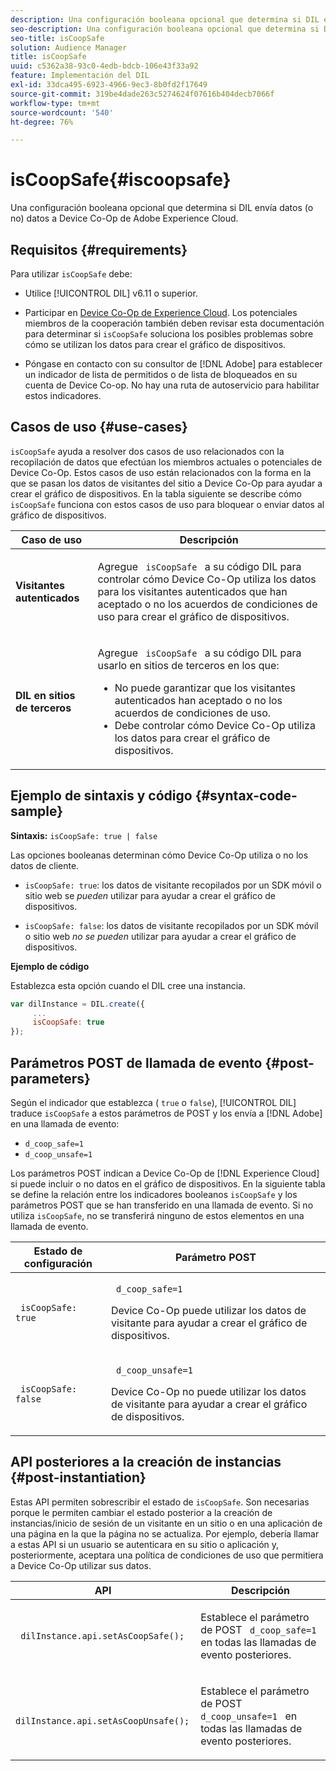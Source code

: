 ```yaml
---
description: Una configuración booleana opcional que determina si DIL envía datos (o no) datos a Device Co-Op de Adobe Experience Cloud.
seo-description: Una configuración booleana opcional que determina si DIL envía datos (o no) datos a Device Co-Op de Adobe Experience Cloud.
seo-title: isCoopSafe
solution: Audience Manager
title: isCoopSafe
uuid: c5362a38-93c0-4edb-bdcb-106e43f33a92
feature: Implementación del DIL
exl-id: 33dca495-6923-4966-9ec3-8b0fd2f17649
source-git-commit: 319be4dade263c5274624f07616b404decb7066f
workflow-type: tm+mt
source-wordcount: '540'
ht-degree: 76%

---
```


# isCoopSafe{#iscoopsafe}

Una configuración booleana opcional que determina si DIL envía datos (o no) datos a Device Co-Op de Adobe Experience Cloud.

## Requisitos {#requirements}

Para utilizar `isCoopSafe` debe:

* Utilice [!UICONTROL DIL] v6.11 o superior.
* Participar en [Device Co-Op de Experience Cloud](https://experienceleague.adobe.com/docs/device-co-op/using/home.html). Los potenciales miembros de la cooperación también deben revisar esta documentación para determinar si `isCoopSafe` soluciona los posibles problemas sobre cómo se utilizan los datos para crear el gráfico de dispositivos.

* Póngase en contacto con su consultor de [!DNL Adobe] para establecer un indicador de lista de permitidos o de lista de bloqueados en su cuenta de Device Co-op. No hay una ruta de autoservicio para habilitar estos indicadores.

## Casos de uso {#use-cases}

`isCoopSafe` ayuda a resolver dos casos de uso relacionados con la recopilación de datos que efectúan los miembros actuales o potenciales de Device Co-Op. Estos casos de uso están relacionados con la forma en la que se pasan los datos de visitantes del sitio a Device Co-Op para ayudar a crear el gráfico de dispositivos. En la tabla siguiente se describe cómo `isCoopSafe` funciona con estos casos de uso para bloquear o enviar datos al gráfico de dispositivos.

<table id="table_A24C63D2A21F47EDBAC8FA5E7BE888D8"> 
 <thead> 
  <tr> 
   <th colname="col1" class="entry"> Caso de uso </th> 
   <th colname="col2" class="entry"> Descripción </th> 
  </tr> 
 </thead>
 <tbody> 
  <tr> 
   <td colname="col1"> <p> <b>Visitantes autenticados</b> </p> </td> 
   <td colname="col2"> <p>Agregue <code> isCoopSafe </code> a su código <span class="wintitle"> DIL </span> para controlar cómo Device Co-Op utiliza los datos para los visitantes autenticados que han aceptado o no los acuerdos de condiciones de uso para crear el gráfico de dispositivos. </p> </td> 
  </tr> 
  <tr> 
   <td colname="col1"> <p> <b>DIL en sitios de terceros</b> </p> </td> 
   <td colname="col2"> <p>Agregue <code> isCoopSafe </code> a su código <span class="wintitle"> DIL </span> para usarlo en sitios de terceros en los que: </p> <p> 
     <ul id="ul_C27BB26510314834A2A7CD99D46DA4AC"> 
      <li id="li_4E6AE574F18646F09C0CF4553EEA1A9E">No puede garantizar que los visitantes autenticados han aceptado o no los acuerdos de condiciones de uso. </li> 
      <li id="li_26D0561BF32B4278B0A6B5082C17FED8">Debe controlar cómo Device Co-Op utiliza los datos para crear el gráfico de dispositivos. </li> 
     </ul> </p> </td> 
  </tr> 
 </tbody> 
</table>

## Ejemplo de sintaxis y código {#syntax-code-sample}

**Sintaxis:** `isCoopSafe: true | false`

Las opciones booleanas determinan cómo Device Co-Op utiliza o no los datos de cliente.

* `isCoopSafe: true`: los datos de visitante recopilados por un SDK móvil o sitio web se *pueden* utilizar para ayudar a crear el gráfico de dispositivos.

* `isCoopSafe: false`: los datos de visitante recopilados por un SDK móvil o sitio web *no se pueden* utilizar para ayudar a crear el gráfico de dispositivos.

**Ejemplo de código**

Establezca esta opción cuando el DIL cree una instancia.

```js
var dilInstance = DIL.create({ 
     ... 
     isCoopSafe: true 
});
```

## Parámetros POST de llamada de evento {#post-parameters}

Según el indicador que establezca ( `true` o `false`), [!UICONTROL DIL] traduce `isCoopSafe` a estos parámetros de POST y los envía a [!DNL Adobe] en una llamada de evento:

* `d_coop_safe=1`
* `d_coop_unsafe=1`

Los parámetros POST indican a Device Co-Op de [!DNL Experience Cloud] si puede incluir o no datos en el gráfico de dispositivos. En la siguiente tabla se define la relación entre los indicadores booleanos `isCoopSafe` y los parámetros POST que se han transferido en una llamada de evento. Si no utiliza `isCoopSafe`, no se transferirá ninguno de estos elementos en una llamada de evento.

<table id="table_0A544534CA904F4D9836A34B8C1EACBB"> 
 <thead> 
  <tr> 
   <th colname="col1" class="entry"> Estado de configuración </th> 
   <th colname="col2" class="entry"> Parámetro POST </th> 
  </tr> 
 </thead>
 <tbody> 
  <tr> 
   <td colname="col1"> <p> <code> isCoopSafe: true </code> </p> </td> 
   <td colname="col2"> <p> <code> d_coop_safe=1 </code> </p> <p>Device Co-Op puede utilizar los datos de visitante para ayudar a crear el gráfico de dispositivos. </p> </td> 
  </tr> 
  <tr> 
   <td colname="col1"> <p> <code> isCoopSafe: false </code> </p> </td> 
   <td colname="col2"> <p> <code> d_coop_unsafe=1 </code> </p> <p>Device Co-Op no puede utilizar los datos de visitante para ayudar a crear el gráfico de dispositivos. </p> </td> 
  </tr> 
 </tbody> 
</table>

## API posteriores a la creación de instancias {#post-instantiation}

Estas API permiten sobrescribir el estado de `isCoopSafe`. Son necesarias porque le permiten cambiar el estado posterior a la creación de instancias/inicio de sesión de un visitante en un sitio o en una aplicación de una página en la que la página no se actualiza. Por ejemplo, debería llamar a estas API si un usuario se autenticara en su sitio o aplicación y, posteriormente, aceptara una política de condiciones de uso que permitiera a Device Co-Op utilizar sus datos.

<table id="table_BAA96B1F82BE48C3A61A1AF1367BA45C"> 
 <thead> 
  <tr> 
   <th colname="col1" class="entry"> API </th> 
   <th colname="col2" class="entry"> Descripción </th> 
  </tr> 
 </thead>
 <tbody> 
  <tr> 
   <td colname="col1"> <p> <code> dilInstance.api.setAsCoopSafe(); </code> </p> </td> 
   <td colname="col2"> <p>Establece el parámetro de POST <code> d_coop_safe=1 </code> en todas las llamadas de evento posteriores. </p> </td> 
  </tr> 
  <tr> 
   <td colname="col1"> <p> <code> dilInstance.api.setAsCoopUnsafe(); </code> </p> </td> 
   <td colname="col2"> <p>Establece el parámetro de POST <code> d_coop_unsafe=1 </code> en todas las llamadas de evento posteriores. </p> </td> 
  </tr> 
 </tbody> 
</table>

<!-- 

Wiki page https://wiki.corp.adobe.com/x/RCfFTg

 -->
